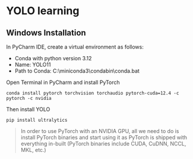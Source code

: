 # YOLO learning

## Windows Installation

In PyCharm IDE, create a virtual environment as follows:

- Conda with python version 3.12
- Name: YOLO11
- Path to Conda: C:\miniconda3\condabin\conda.bat

Open Terminal in PyCharm and install PyTorch
```
conda install pytorch torchvision torchaudio pytorch-cuda=12.4 -c pytorch -c nvidia
```

Then install YOLO
```
pip install ultralytics
```

> In order to use PyTorch with an NVIDIA GPU, all we need to do is install PyTorch binaries and start using it as PyTorch is shipped with everything in-built
> (PyTorch binaries include CUDA, CuDNN, NCCL, MKL, etc.)

